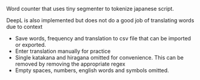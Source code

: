 Word counter that uses tiny segmenter to tokenize japanese script. 

DeepL is also implemented but does not do a good job of translating words due to context
- Save words, frequency and translation to csv file that can be imported or exported. 
- Enter translation manually for practice
- Single katakana and hiragana omitted for convenience. This can be removed by removing the appropriate regex
- Empty spaces, numbers, english words and symbols omitted. 
